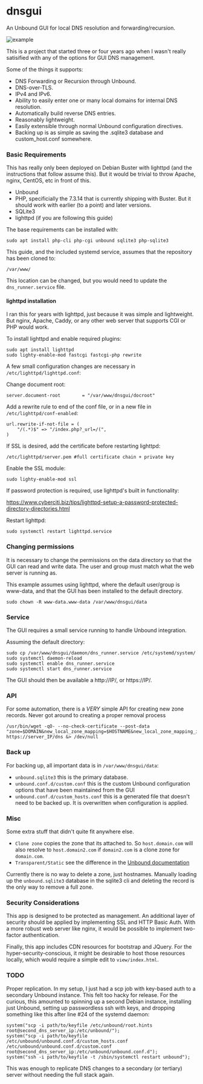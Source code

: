# dnsgui

An Unbound GUI for local DNS resolution and forwarding/recursion.

![example](https://user-images.githubusercontent.com/20545075/74970589-3ed4be00-53e4-11ea-9893-fb761d6b4c1b.png)


This is a project that started three or four years ago when I wasn't really satisified with any of the options for GUI DNS management.  

Some of the things it supports:

* DNS Forwarding or Recursion through Unbound.  
* DNS-over-TLS.
* IPv4 and IPv6.
* Ability to easily enter one or many local domains for internal DNS resolution.
* Automatically build reverse DNS entries.
* Reasonably lightweight.
* Easily extensible through normal Unbound configuration directives.  
* Backing up is as simple as saving the .sqlite3 database and custom_host.conf somewhere.

### Basic Requirements

This has really only been deployed on Debian Buster with lighttpd (and the instructions that follow assume this).  But it would be trivial to throw Apache, nginx, CentOS, etc in front of this.

* Unbound
* PHP, specificially the 7.3.14 that is currently shipping with Buster. But it should work with earlier (to a point) and later versions.
* SQLite3
* lighttpd (if you are following this guide)


The base requirements can be installed with:

    sudo apt install php-cli php-cgi unbound sqlite3 php-sqlite3

This guide, and the included systemd service, assumes that the repository has been cloned to:

    /var/www/

This location can be changed, but you would need to update the `dns_runner.service` file.

#### lighttpd installation

I ran this for years with lighttpd, just because it was simple and lightweight.  But nginx, Apache, Caddy, or any other web server that supports CGI or PHP would work.

To install lighttpd and enable required plugins:

    sudo apt install lighttpd
    sudo lighty-enable-mod fastcgi fastcgi-php rewrite

A few small configuration changes are necessary in `/etc/lighttpd/lighttpd.conf`:

Change document root:

    server.document-root        = "/var/www/dnsgui/docroot"

Add a rewrite rule to end of the conf file, or in a new file in `/etc/lighttpd/conf-enabled`:

    url.rewrite-if-not-file = (
        "/(.*)$" => "/index.php?_url=/(",
    )

If SSL is desired, add the certificate before restarting lighttpd:

    /etc/lighttpd/server.pem #full certificate chain + private key

Enable the SSL module:

    sudo lighty-enable-mod ssl

If password protection is required, use lighttpd's built in functionality:

https://www.cyberciti.biz/tips/lighttpd-setup-a-password-protected-directory-directories.html

Restart lighttpd:

    sudo systemctl restart lighttpd.service

### Changing permissions

It is necessary to change the permissions on the data directory so that the GUI can read and write data. The user and group must match what the web server is running as.

This example assumes using lighttpd, where the default user/group is www-data, and that the GUI has been installed to the default directory.

    sudo chown -R www-data.www-data /var/www/dnsgui/data

### Service

The GUI requires a small service running to handle Unbound integration.

Assuming the default directory:

    sudo cp /var/www/dnsgui/daemon/dns_runner.service /etc/systemd/system/
    sudo systemctl daemon-reload
    sudo systemctl enable dns_runner.service
    sudo systemctl start dns_runner.service


The GUI should then be available a http://IP/, or https://IP/.

### API

For some automation, there is a *VERY* simple API for creating new zone records.  Never got around to creating a proper removal process

    /usr/bin/wget -qO- --no-check-certificate --post-data "zone=$DOMAIN&new_local_zone_mapping=$HOSTNAME&new_local_zone_mapping_ip=$IPV4_or_6&api_added=1&force_update=1" https://server_IP/dns &> /dev/null

### Back up

For backing up, all important data is in `/var/www/dnsgui/data`:

* `unbound.sqlite3` this is the primary database.
* `unbound.conf.d/custom.conf` this is the custom Unbound configuration options that have been maintained from the GUI
* `unbound.conf.d/custom_hosts.conf` this is a generated file that doesn't need to be backed up.  It is overwritten when configuration is applied.  

### Misc

Some extra stuff that didn't quite fit anywhere else.  

* `Clone zone` copies the zone that its attached to.  So `host.domain.com` will also resolve to `host.domain2.com` if `domain2.com` is a clone zone for `domain.com`.
* `Transparent/Static` see the difference in the [Unbound documentation](https://nlnetlabs.nl/documentation/unbound/unbound.conf/)

Currently there is no way to delete a zone, just hostnames.  Manually loading up the `unbound.sqlite3` database in the sqlite3 cli and deleting the record is the only way to remove a full zone.

### Security Considerations

This app is designed to be protected as management. An additional layer of security should be applied by implementing SSL and HTTP Basic Auth. With a more robust web server like nginx, it would be possible to implement two-factor authentication.  

Finally, this app includes CDN resources for bootstrap and JQuery.  For the hyper-security-conscious, it might be desirable to host those resources locally, which would require a simple edit to `view/index.html`.

### TODO

Proper replication.  In my setup, I just had a scp job with key-based auth to a secondary Unbound instance.  This felt too hacky for release.  For the curious, this amounted to spinning up a second Debian instance, installing just Unbound, setting up passwordless ssh with keys, and dropping something like this after line #24 of the systemd daemon:

    system("scp -i path/to/keyfile /etc/unbound/root.hints root@second_dns_server_ip:/etc/unbound/");
    system("scp -i path/to/keyfile /etc/unbound/unbound.conf.d/custom_hosts.conf /etc/unbound/unbound.conf.d/custom.conf root@second_dns_server_ip:/etc/unbound/unbound.conf.d");
    system("ssh -i path/to/keyfile -t /sbin/systemctl restart unbound");

This was enough to replicate DNS changes to a secondary (or tertiary) server without needing the full stack again.
